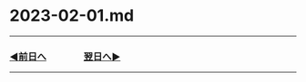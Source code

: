 # 2023-02-01.md
---
### [◀️前日へ](https://github.com/yuasys/chatty-journal/blob/main/2023/01/2023-02-31.md)&emsp;&emsp;&emsp;&emsp;[翌日へ▶️](https://github.com/yuasys/chatty-journal/blob/main/2023/02/2023-02-02.md)

---

